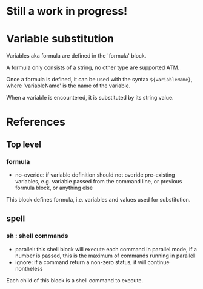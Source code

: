 
# Still a work in progress!



# Variable substitution

Variables aka formula are defined in the 'formula' block.

A formula only consists of a string, no other type are supported ATM.

Once a formula is defined, it can be used with the syntax `${variableName}`, where 'variableName' is the name
of the variable.

When a variable is encountered, it is substituted by its string value.



# References

## Top level

### formula

* no-overide: if variable definition should not overide pre-existing variables, e.g. variable passed from 
  the command line, or previous formula block, or anything else

This block defines formula, i.e. variables and values used for substitution.



## spell 

### sh : shell commands

* parallel: this shell block will execute each command in parallel mode, if a number is passed, this is the maximum
  of commands running in parallel
* ignore: if a command return a non-zero status, it will continue nontheless

Each child of this block is a shell command to execute.



